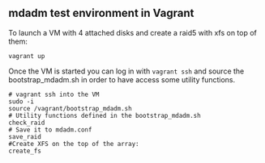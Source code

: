 ## mdadm test environment in Vagrant

To launch a VM with 4 attached disks and create a raid5 with xfs on top of them:

```
vagrant up
```

Once the VM is started you can log in with `vagrant ssh` and source the bootstrap_mdadm.sh in order to have access some utility functions.

```
# vagrant ssh into the VM
sudo -i
source /vagrant/bootstrap_mdadm.sh
# Utility functions defined in the bootstrap_mdadm.sh
check_raid
# Save it to mdadm.conf
save_raid
#Create XFS on the top of the array:
create_fs
```
